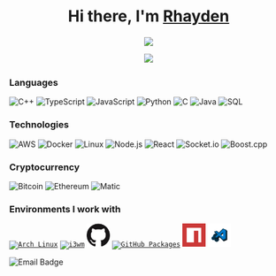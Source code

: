 <div align="center">
   <h1>Hi there, I'm <a href="https://www.arkansoftware.com">Rhayden</a></h1>
  <img align='center' src='https://64.media.tumblr.com/717baba1231895eac273cf79d042f13d/99fb765c55ab765d-93/s540x810/174a4baafe94b72f78da5e66759382aae20f16b2.gif' width='200"'>
</div>

<p align="center">
  <a href="https://github.com/MarcoRhayden"><img src="https://readme-typing-svg.herokuapp.com/?lines=Full-stack%20developer!;Cybersecurity%20and%20Hacking%20Lover;10%2B%20years%20of%20coding%20experience;Always%20learning%20new%20things&font=Fira%20Code&center=true&width=440&height=45&color=f75c7e&vCenter=true&size=22"></a>
</p>

### Languages

![C++](https://img.shields.io/badge/-C++-000?&logo=c%2b%2b&logoColor=00599C)
![TypeScript](https://img.shields.io/badge/-TypeScript-000?&logo=TypeScript)
![JavaScript](https://img.shields.io/badge/-JavaScript-000?&logo=JavaScript)
![Python](https://img.shields.io/badge/-Python-000?&logo=Python)
![C](https://img.shields.io/badge/-C-000?&logo=C)
![Java](https://img.shields.io/badge/-Java-000?&logo=Java&logoColor=007396)
![SQL](https://img.shields.io/badge/-SQL-000?&logo=MySQL)

### Technologies

![AWS](https://img.shields.io/badge/-AWS-000?&logo=Amazon-AWS&logoColor=F90)
![Docker](https://img.shields.io/badge/-Docker-000?&logo=Docker)
![Linux](https://img.shields.io/badge/-Linux-000?&logo=Linux)
![Node.js](https://img.shields.io/badge/-Node.js-000?&logo=node.js)
![React](https://img.shields.io/badge/-React-000?&logo=React)
![Socket.io](https://img.shields.io/badge/-Socket.io-000?&logo=socket.io)
![Boost.cpp](https://img.shields.io/badge/-boost.cpp-000?&logo=boost.cpp)

### Cryptocurrency
![Bitcoin](https://img.shields.io/badge/Bitcoin-000?&logo=bitcoin)
![Ethereum](https://img.shields.io/badge/Ethereum-000?&logo=ethereum)
![Matic](https://img.shields.io/badge/Matic-000?&logo=polygon)


### Environments I work with

<code><a href="https://www.archlinux.org/"><img alt="Arch Linux" title="Arch Linux" src="https://github.com/cheesits456/cheesits456/raw/master/icons/arch.png" height="42"></a></code>
<code><a href="https://i3wm.org/"><img alt="i3wm" title="i3wm" src="https://github.com/i3/i3/blob/next/docs/logo-30.png" height="42"></a></code>
<code><a href="https://github.com/"><img alt="GitHub" title="GitHub" src="https://raw.githubusercontent.com/github/explore/78df643247d429f6cc873026c0622819ad797942/topics/github/github.png" height="42"></a></code>
<code><a href="https://github.com/features/packages"><img alt="GitHub Packages" title="GitHub Packages" src="https://github.com/cheesits456/cheesits456/raw/master/icons/packages.png" height="42"></a></code>
<code><a href="https://www.npmjs.com"><img alt="NPM" title="NPM" src="https://raw.githubusercontent.com/github/explore/80688e429a7d4ef2fca1e82350fe8e3517d3494d/topics/npm/npm.png" height="42"></a></code>
<code><a href="https://code.visualstudio.com/"><img alt="Visual Code" title="Visual Code" src="https://github.com/vscode-icons/vscode-icons/blob/master/images/logo.png" height="42"></a></code>

![Email Badge](https://img.shields.io/badge/e--mail-Rhayden%40arkansoftware.com-red)
